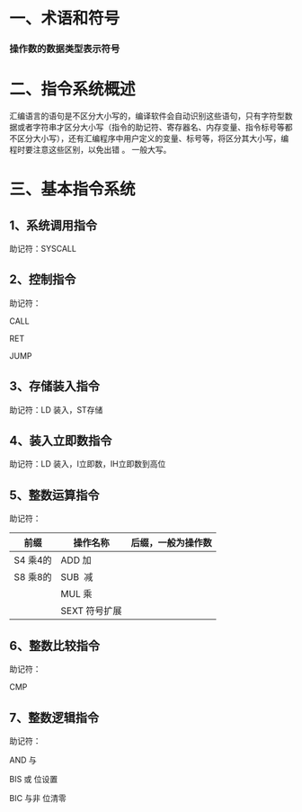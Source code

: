 # 一、术语和符号

### 操作数的数据类型表示符号

# 二、指令系统概述

汇编语言的语句是不区分大小写的，编译软件会自动识别这些语句，只有字符型数据或者字符串才区分大小写（指令的助记符、寄存器名、内存变量、指令标号等都不区分大小写），还有汇编程序中用户定义的变量、标号等，将区分其大小写，编程时要注意这些区别，以免出错 。
一般大写。

# 三、基本指令系统

## 1、系统调用指令

助记符：SYSCALL

## 2、控制指令

助记符：

CALL

RET

JUMP

## 3、存储装入指令

助记符：LD 装入，ST存储

## 4、装入立即数指令

助记符：LD 装入，I立即数，IH立即数到高位

## 5、整数运算指令

助记符：

| 前缀     | 操作名称      | 后缀，一般为操作数 |
| ------ | --------- | --------- |
| S4 乘4的 | ADD 加     |           |
| S8 乘8的 | SUB  减    |           |
|        | MUL 乘     |           |
|        | SEXT 符号扩展 |           |

## 6、整数比较指令

助记符：

CMP

## 7、整数逻辑指令

助记符：

AND 与

BIS    或 位设置

BIC    与非 位清零
